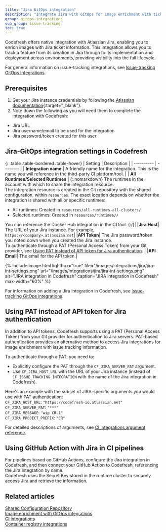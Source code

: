 ```yaml
---
title: "Jira GitOps integration"
description: "Integrate Jira with GitOps for image enrichment with ticket information"
group: gitops-integrations
sub_group: issue-tracking
toc: true
---
```



Codefresh offers native integration with Atlassian Jira, enabling you to enrich images with Jira ticket information. This integration allows you to track a feature from its creation in Jira through to its implementation and deployment across environments, providing visibility into the full lifecycle.

For general information on issue-tracking integrations, see [Issue-tracking GitOps integrations]({{site.baseurl}}/docs/gitops-integrations/issue-tracking/).


## Prerequisites

1. Get your Jira instance credentials by following the [Atlassian documentation](https://support.atlassian.com/atlassian-account/docs/manage-api-tokens-for-your-atlassian-account/){:target="\_blank"}.
1. Note down the following as you will need them to complete the integration with Codefresh:  
  * Jira URL
  * Jira username/email to be used for the integration
  * Jira password/token created for this user


## Jira-GitOps integration settings in Codefresh


{: .table .table-bordered .table-hover}
| Setting    | Description     | 
| ----------  |  -------- | 
| **Integration name**       | A friendly name for the integration. This is the name you will reference in the third-party CI platform/tool. |
| **All Runtimes/Selected Runtimes**   | {::nomarkdown} The runtimes in the account with which to share the integration resource. <br>The integration resource is created in the Git repository with the shared configuration, within <code class="highlighter-rouge">resources</code>. The exact location depends on whether the integration is shared with all or specific runtimes: <br><ul><li>All runtimes: Created in <code class="highlighter-rouge">resources/all-runtimes-all-clusters/</code></li><li>Selected runtimes: Created in <code class="highlighter-rouge">resources/runtimes/<runtime-name>/</code></li></ul> You can reference the Docker Hub integration in the CI tool. {:/}|
|**Jira Host**| The URL of your Jira instance. For example, `https://<company>.atlassian.net`|
|**API Token**| The Jira password/token you noted down when you created the Jira instance.<br>To authenticate through a PAT (Personal Access Token) from your Git provider, see [Using PAT instead of API token for Jira authentication](#using-pat-instead-of-api-token-for-jira-authentication). |
|**API Email**| The email for the API token.|


  {% include 
	image.html 
	lightbox="true" 
	file="/images/integrations/jira/jira-int-settings.png" 
	url="/images/integrations/jira/jira-int-settings.png" 
	alt="JIRA integration in Codefresh" 
	caption="JIRA integration in Codefresh"
  max-width="60%" 
%}
 
For information on adding a Jira integration in Codefresh, see [Issue-tracking GitOps integrations]({{site.baseurl}}/docs/gitops-integrations/issue-tracking/).


## Using PAT instead of API token for Jira authentication
In addition to API tokens, Codefresh supports using a PAT (Personal Access Token) from your Git provider for authentication to Jira servers. PAT-based authentication provides an alternative method to access Jira integrations for image enrichment with issue tracking information.


To authenticate through a PAT, you need to:
* Explicitly configure the PAT through the `CF_JIRA_SERVER_PAT` argument. 
* Use `CF_JIRA_HOST_URL` with the URL of your Jira instance (instead of `CF_ISSUE_TRACKING_INTEGRATION` with the name of the Jira integration in Codefresh).

Here's an example with the subset of JIRA-specific arguments you would use with PAT authentication:  
`CF_JIRA_HOST_URL`: `"https://codefresh-io.atlassian.net"`  
`CF_JIRA_SERVER_PAT`: `"***"`  
`CF_JIRA_MESSAGE`: `"wip CR-1"`  
`CF_JIRA_PROJECT_PREFIX`: `"CR"`

For detailed descriptions of arguments, see [CI integrations argument reference]({{site.baseurl}}/docs/gitops-integrations/ci-integrations/ci-argument-reference/).

## Using GitHub Action with Jira in CI pipelines
For pipelines based on GitHub Actions, configure the Jira integration in Codefresh, and then connect your GitHub Action to Codefresh, referencing the Jira integration by name.  
Codefresh uses the Secret Key stored in the runtime cluster to securely access Jira and retrieve the information. 



## Related articles
[Shared Configuration Repository]({{site.baseurl}}/docs/installation/gitops/shared-configuration/)  
[Image enrichment with GitOps integrations]({{site.baseurl}}/docs/gitops-integrations/image-enrichment-overview/)  
[CI integrations]({{site.baseurl}}/docs/gitops-integrations/ci-integrations/)  
[Container registry integrations]({{site.baseurl}}/docs/gitops-integrations/container-registries/)  
